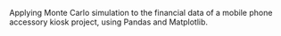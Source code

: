 Applying Monte Carlo simulation to the financial data of a mobile phone accessory kiosk project, using Pandas and Matplotlib.
